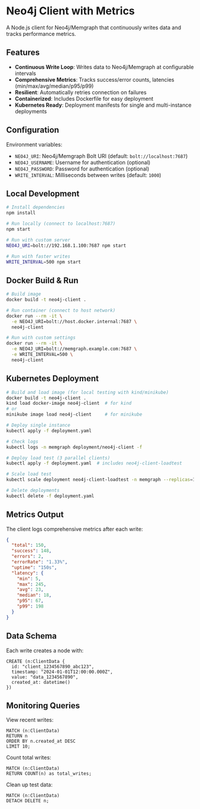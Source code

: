 # Neo4j Client with Metrics

A Node.js client for Neo4j/Memgraph that continuously writes data and tracks performance metrics.

## Features

- **Continuous Write Loop**: Writes data to Neo4j/Memgraph at configurable intervals
- **Comprehensive Metrics**: Tracks success/error counts, latencies (min/max/avg/median/p95/p99)
- **Resilient**: Automatically retries connection on failures
- **Containerized**: Includes Dockerfile for easy deployment
- **Kubernetes Ready**: Deployment manifests for single and multi-instance deployments

## Configuration

Environment variables:
- `NEO4J_URI`: Neo4j/Memgraph Bolt URI (default: `bolt://localhost:7687`)
- `NEO4J_USERNAME`: Username for authentication (optional)
- `NEO4J_PASSWORD`: Password for authentication (optional)
- `WRITE_INTERVAL`: Milliseconds between writes (default: `1000`)

## Local Development

```bash
# Install dependencies
npm install

# Run locally (connect to localhost:7687)
npm start

# Run with custom server
NEO4J_URI=bolt://192.168.1.100:7687 npm start

# Run with faster writes
WRITE_INTERVAL=500 npm start
```

## Docker Build & Run

```bash
# Build image
docker build -t neo4j-client .

# Run container (connect to host network)
docker run --rm -it \
  -e NEO4J_URI=bolt://host.docker.internal:7687 \
  neo4j-client

# Run with custom settings
docker run --rm -it \
  -e NEO4J_URI=bolt://memgraph.example.com:7687 \
  -e WRITE_INTERVAL=500 \
  neo4j-client
```

## Kubernetes Deployment

```bash
# Build and load image (for local testing with kind/minikube)
docker build -t neo4j-client .
kind load docker-image neo4j-client  # for kind
# or
minikube image load neo4j-client     # for minikube

# Deploy single instance
kubectl apply -f deployment.yaml

# Check logs
kubectl logs -n memgraph deployment/neo4j-client -f

# Deploy load test (3 parallel clients)
kubectl apply -f deployment.yaml  # includes neo4j-client-loadtest

# Scale load test
kubectl scale deployment neo4j-client-loadtest -n memgraph --replicas=10

# Delete deployments
kubectl delete -f deployment.yaml
```

## Metrics Output

The client logs comprehensive metrics after each write:

```json
{
  "total": 150,
  "success": 148,
  "errors": 2,
  "errorRate": "1.33%",
  "uptime": "150s",
  "latency": {
    "min": 5,
    "max": 245,
    "avg": 23,
    "median": 18,
    "p95": 67,
    "p99": 198
  }
}
```

## Data Schema

Each write creates a node with:
```cypher
CREATE (n:ClientData {
  id: "client_1234567890_abc123",
  timestamp: "2024-01-01T12:00:00.000Z",
  value: "data_1234567890",
  created_at: datetime()
})
```

## Monitoring Queries

View recent writes:
```cypher
MATCH (n:ClientData)
RETURN n
ORDER BY n.created_at DESC
LIMIT 10;
```

Count total writes:
```cypher
MATCH (n:ClientData)
RETURN COUNT(n) as total_writes;
```

Clean up test data:
```cypher
MATCH (n:ClientData)
DETACH DELETE n;
```